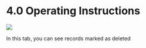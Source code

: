 # 4.0 Operating Instructions

![](../assets/image001.png)

In this tab, you can see records marked as deleted